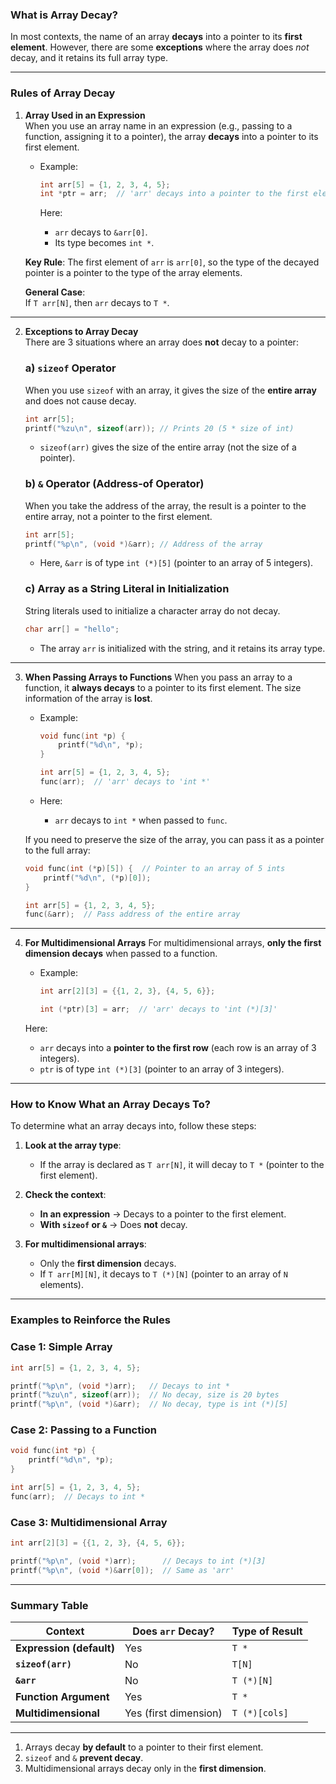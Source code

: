 ### **What is Array Decay?**
In most contexts, the name of an array **decays** into a pointer to its **first element**. 
However, there are some **exceptions** where the array does *not* decay, and it retains its full array type.

---

### **Rules of Array Decay**

1. **Array Used in an Expression**  
   When you use an array name in an expression (e.g., passing to a function, assigning it to a pointer), the array **decays** into a pointer to its first element.

   - Example:
     ```c
     int arr[5] = {1, 2, 3, 4, 5};
     int *ptr = arr;  // 'arr' decays into a pointer to the first element
     ```

     Here:
     - `arr` decays to `&arr[0]`.
     - Its type becomes `int *`.

   **Key Rule**: The first element of `arr` is `arr[0]`, so the type of the decayed pointer is a pointer to the type of the array elements.

   **General Case**:  
   If `T arr[N]`, then `arr` decays to `T *`.

---

2. **Exceptions to Array Decay**  
   There are 3 situations where an array does **not** decay to a pointer:

   ### a) **`sizeof` Operator**  
   When you use `sizeof` with an array, it gives the size of the **entire array** and does not cause decay.

   ```c
   int arr[5];
   printf("%zu\n", sizeof(arr)); // Prints 20 (5 * size of int)
   ```

   - `sizeof(arr)` gives the size of the entire array (not the size of a pointer).

   ### b) **`&` Operator** (Address-of Operator)  
   When you take the address of the array, the result is a pointer to the entire array, not a pointer to the first element.

   ```c
   int arr[5];
   printf("%p\n", (void *)&arr); // Address of the array
   ```

   - Here, `&arr` is of type `int (*)[5]` (pointer to an array of 5 integers).

   ### c) **Array as a String Literal in Initialization**  
   String literals used to initialize a character array do not decay.

   ```c
   char arr[] = "hello";
   ```

   - The array `arr` is initialized with the string, and it retains its array type.

---

3. **When Passing Arrays to Functions**
   When you pass an array to a function, it **always decays** to a pointer to its first element. The size information of the array is **lost**.

   - Example:
     ```c
     void func(int *p) {
         printf("%d\n", *p);
     }

     int arr[5] = {1, 2, 3, 4, 5};
     func(arr);  // 'arr' decays to 'int *'
     ```

   - Here:
     - `arr` decays to `int *` when passed to `func`.

   If you need to preserve the size of the array, you can pass it as a pointer to the full array:

   ```c
   void func(int (*p)[5]) {  // Pointer to an array of 5 ints
       printf("%d\n", (*p)[0]);
   }

   int arr[5] = {1, 2, 3, 4, 5};
   func(&arr);  // Pass address of the entire array
   ```

---

4. **For Multidimensional Arrays**
   For multidimensional arrays, **only the first dimension decays** when passed to a function.

   - Example:
     ```c
     int arr[2][3] = {{1, 2, 3}, {4, 5, 6}};

     int (*ptr)[3] = arr;  // 'arr' decays to 'int (*)[3]'
     ```

   Here:
   - `arr` decays into a **pointer to the first row** (each row is an array of 3 integers).
   - `ptr` is of type `int (*)[3]` (pointer to an array of 3 integers).

---

### **How to Know What an Array Decays To?**

To determine what an array decays into, follow these steps:

1. **Look at the array type**:  
   - If the array is declared as `T arr[N]`, it will decay to `T *` (pointer to the first element).

2. **Check the context**:  
   - **In an expression** → Decays to a pointer to the first element.  
   - **With `sizeof` or `&`** → Does **not** decay.  

3. **For multidimensional arrays**:  
   - Only the **first dimension** decays.  
   - If `T arr[M][N]`, it decays to `T (*)[N]` (pointer to an array of `N` elements).

---

### Examples to Reinforce the Rules

### Case 1: Simple Array
```c
int arr[5] = {1, 2, 3, 4, 5};

printf("%p\n", (void *)arr);   // Decays to int *
printf("%zu\n", sizeof(arr));  // No decay, size is 20 bytes
printf("%p\n", (void *)&arr);  // No decay, type is int (*)[5]
```

### Case 2: Passing to a Function
```c
void func(int *p) {
    printf("%d\n", *p);
}

int arr[5] = {1, 2, 3, 4, 5};
func(arr);  // Decays to int *
```

### Case 3: Multidimensional Array
```c
int arr[2][3] = {{1, 2, 3}, {4, 5, 6}};

printf("%p\n", (void *)arr);      // Decays to int (*)[3]
printf("%p\n", (void *)&arr[0]);  // Same as 'arr'
```

---

### **Summary Table**

| Context                  | Does `arr` Decay?      | Type of Result         |
|--------------------------|------------------------|------------------------|
| **Expression (default)** | Yes                    | `T *`                  |
| **`sizeof(arr)`**        | No                     | `T[N]`                 |
| **`&arr`**               | No                     | `T (*)[N]`             |
| **Function Argument**    | Yes                    | `T *`                  |
| **Multidimensional**     | Yes (first dimension)  | `T (*)[cols]`          |

---

1. Arrays decay **by default** to a pointer to their first element.  
2. `sizeof` and `&` **prevent decay**.  
3. Multidimensional arrays decay only in the **first dimension**.
